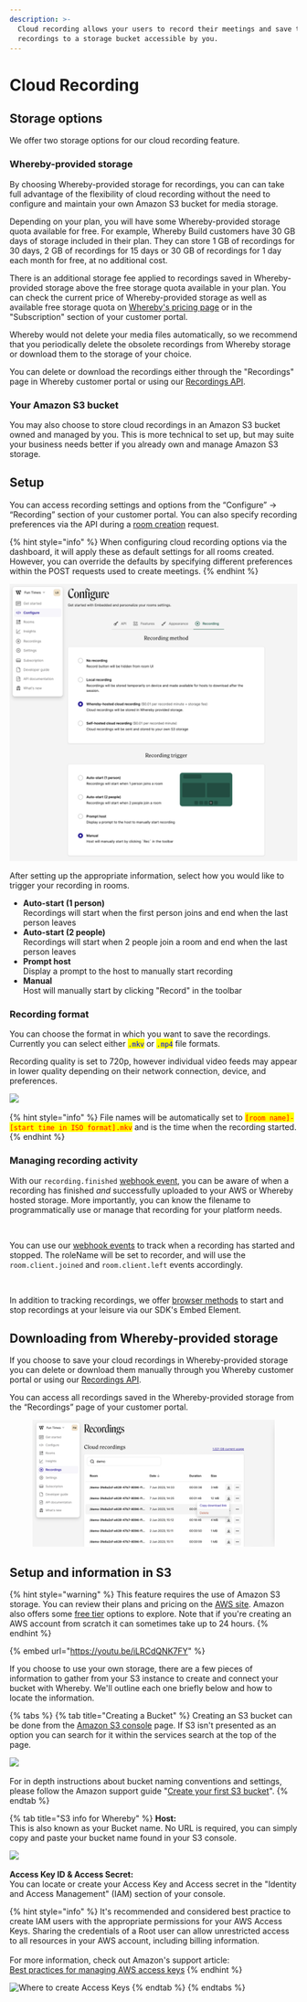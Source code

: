 ```yaml
---
description: >-
  Cloud recording allows your users to record their meetings and save the
  recordings to a storage bucket accessible by you.
---
```


# Cloud Recording

## Storage options

We offer two storage options for our cloud recording feature.&#x20;

### Whereby-provided storage

By choosing Whereby-provided storage for recordings, you can can take full advantage of the flexibility of cloud recording without the need to configure and maintain your own Amazon S3 bucket for media storage.

Depending on your plan, you will have some Whereby-provided storage quota available for free. For example, Whereby Build customers have 30 GB days of storage included in their plan. They can store 1 GB of recordings for 30 days, 2 GB of recordings for 15 days or 30 GB of recordings for 1 day each month for free, at no additional cost.

There is an additional storage fee applied to recordings saved in Whereby-provided storage above the free storage quota available in your plan. You can check the current price of Whereby-provided storage as well as available free storage quota on [Whereby's pricing page](https://whereby.com/information/embedded/pricing) or in the "Subscription" section of your customer portal.  &#x20;

Whereby would not delete your media files automatically, so we recommend that you periodically delete the obsolete recordings from Whereby storage or download them to the storage of your choice.

You can delete or download the recordings either through the "Recordings" page in Whereby customer portal or using our [Recordings API](https://docs.whereby.com/whereby-rest-api-reference#recordings).

### Your Amazon S3 bucket

You may also choose to store cloud recordings in an Amazon S3 bucket owned and managed by you. This is more technical to set up, but may suite your business needs better if you already own and manage Amazon S3 storage.&#x20;

## Setup

You can access recording settings and options from the “Configure” → “Recording” section of your customer portal. You can also specify recording preferences via the API during a [room creation](../../whereby-rest-api-reference/#create-meeting) request.

{% hint style="info" %}
When configuring cloud recording options via the dashboard, it will apply these as default settings for all rooms created. However, you can override the defaults by specifying different preferences within the POST requests used to create meetings.
{% endhint %}

![](<../../.gitbook/assets/Screenshot 2023-06-26 at 13.17.15.png>)

After setting up the appropriate information, select how you would like to trigger your recording in rooms.&#x20;

* **Auto-start (1 person)**\
  Recordings will start when the first person joins and end when the last person leaves
* **Auto-start (2 people)**\
  Recordings will start when 2 people join a room and end when the last person leaves
* **Prompt host** \
  Display a prompt to the host to manually start recording
* **Manual**\
  Host will manually start by clicking "Record" in the toolbar

### Recording format

You can choose the format in which you want to save the recordings. Currently you can select either <mark style="color:blue;">`.mkv`</mark> or <mark style="color:blue;">`.mp4`</mark> file formats.

Recording quality is set to 720p, however individual video feeds may appear in lower quality depending on their network connection, device, and preferences.

![](<../../.gitbook/assets/Recording format 2.png>)

{% hint style="info" %}
File names will be automatically set to <mark style="color:red;">`[room name]-[start time in ISO format].mkv`</mark> and is the time when the recording started.
{% endhint %}

### Managing recording activity

With our `recording.finished` [webhook event](https://docs.whereby.com/monitoring-usage/webhooks#cloud-recording-data-properties), you can be aware of when a recording has finished _and_ successfully uploaded to your AWS or Whereby hosted storage. More importantly, you can know the filename to programmatically use or manage that recording for your platform needs.

<figure><img src="broken-reference" alt=""><figcaption></figcaption></figure>



You can use our [webhook events](../../webhooks.md#data-properties) to track when a recording has started and stopped. The roleName will be set to recorder, and will use the `room.client.joined` and `room.client.left` events accordingly.

<figure><img src="../../.gitbook/assets/recorder webhook.png" alt=""><figcaption></figcaption></figure>

In addition to tracking recordings, we offer [browser methods](https://docs.whereby.com/embedding-rooms/in-a-web-page/using-the-whereby-embed-element#sending-commands) to start and stop recordings at your leisure via our SDK's Embed Element.&#x20;

## Downloading from Whereby-provided storage

If you choose to save your cloud recordings in Whereby-provided storage you can delete or download them manually through you Whereby customer portal or using our [Recordings API](https://docs.whereby.com/whereby-rest-api-reference#recordings).

You can access all recordings saved in the Whereby-provided storage from the “Recordings” page of your customer portal.

<figure><img src="../../.gitbook/assets/Screenshot 2023-06-27 at 13.09.27.png" alt=""><figcaption></figcaption></figure>



## Setup and information in S3

{% hint style="warning" %}
This feature requires the use of Amazon S3 storage. You can review their plans and pricing on the [AWS site](https://aws.amazon.com/s3/pricing/). Amazon also offers some [free tier](https://aws.amazon.com/free/?all-free-tier.sort-by=item.additionalFields.SortRank\&all-free-tier.sort-order=asc\&awsf.Free%20Tier%20Types=\*all\&awsf.Free%20Tier%20Categories=\*all) options to explore. Note that if you're creating an AWS account from scratch it can sometimes take up to 24 hours.
{% endhint %}

{% embed url="https://youtu.be/iLRCdQNK7FY" %}

If you choose to use your own storage, there are a few pieces of information to gather from your S3 instance to create and connect your bucket with Whereby. We'll outline each one briefly below and how to locate the information.

{% tabs %}
{% tab title="Creating a Bucket" %}
Creating an S3 bucket can be done from the [Amazon S3 console](https://console.aws.amazon.com/console/home) page. If S3 isn't presented as an option you can search for it within the services search at the top of the page.

![](<../../.gitbook/assets/S3 bucket.png>)

For in depth instructions about bucket naming conventions and settings, please follow the Amazon support guide "[Create your first S3 bucket](https://docs.aws.amazon.com/AmazonS3/latest/userguide/creating-bucket.html)".
{% endtab %}

{% tab title="S3 info for Whereby" %}
**Host:**\
This is also known as your Bucket name. No URL is required, you can simply copy and paste your bucket name found in your S3 console.

![](<../../.gitbook/assets/Bucket name.png>)

**Access Key ID & Access Secret:**\
You can locate or create your Access Key and Access secret in the "Identity and Access Management" (IAM) section of your console.&#x20;

{% hint style="info" %}
It's recommended and considered best practice to create IAM users with the appropriate permissions for your AWS Access Keys. Sharing the credentials of a Root user can allow unrestricted access to all resources in your AWS account, including billing information.\
\
For more information, check out Amazon's support article:\
[Best practices for managing AWS access keys](https://docs.aws.amazon.com/general/latest/gr/aws-access-keys-best-practices.html#root-password)
{% endhint %}



![Where to create Access Keys](<../../.gitbook/assets/access key s3.png>)
{% endtab %}
{% endtabs %}

